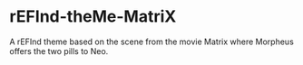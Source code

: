 # rEFInd-theMe-MatriX
A rEFInd theme based on the scene from the movie Matrix where Morpheus offers the two pills to Neo.
